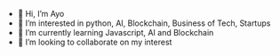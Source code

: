 - 👋 Hi, I’m Ayo 
- 👀 I’m interested in python, AI, Blockchain, Business of Tech, Startups
- 🌱 I’m currently learning Javascript, AI and Blockchain
- 💞️ I’m looking to collaborate on my interest
